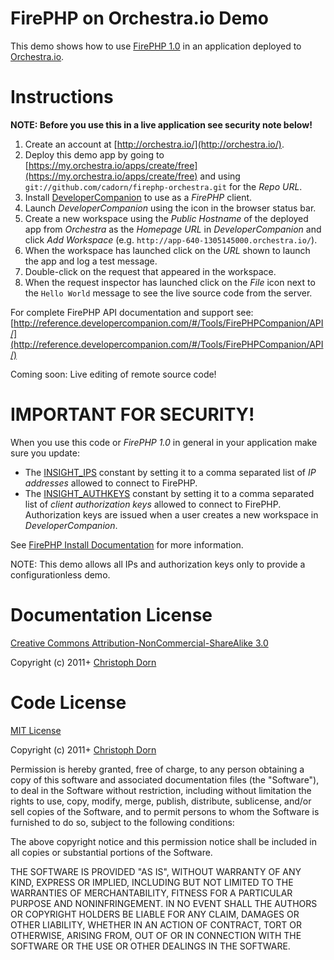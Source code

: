 FirePHP on Orchestra.io Demo
============================

This demo shows how to use [FirePHP 1.0](http://www.firephp.org/) in an application deployed to [Orchestra.io](http://orchestra.io/).


Instructions
============

**NOTE: Before you use this in a live application see security note below!**

  1. Create an account at [http://orchestra.io/](http://orchestra.io/).
  2. Deploy this demo app by going to [https://my.orchestra.io/apps/create/free](https://my.orchestra.io/apps/create/free) and using `git://github.com/cadorn/firephp-orchestra.git` for the _Repo URL_.
  3. Install [DeveloperCompanion](http://developercompanion.com/) to use as a _FirePHP_ client.
  4. Launch _DeveloperCompanion_ using the icon in the browser status bar.
  5. Create a new workspace using the _Public Hostname_ of the deployed app from _Orchestra_ as the _Homepage URL_ in _DeveloperCompanion_ and click _Add Workspace_ (e.g. `http://app-640-1305145000.orchestra.io/`).
  6. When the workspace has launched click on the _URL_ shown to launch the app and log a test message.
  7. Double-click on the request that appeared in the workspace.
  8. When the request inspector has launched click on the _File_ icon next to the `Hello World` message to see the live source code from the server.

For complete FirePHP API documentation and support see: [http://reference.developercompanion.com/#/Tools/FirePHPCompanion/API/](http://reference.developercompanion.com/#/Tools/FirePHPCompanion/API/)  

Coming soon: Live editing of remote source code!


IMPORTANT FOR SECURITY!
=======================

When you use this code or _FirePHP 1.0_ in general in your application make sure you update:

  * The [INSIGHT_IPS](https://github.com/cadorn/firephp-orchestra/blob/master/lib/bootstrap.php#L7) constant by setting it to a comma separated list of _IP addresses_ allowed to connect to FirePHP.
  * The [INSIGHT_AUTHKEYS](https://github.com/cadorn/firephp-orchestra/blob/master/lib/bootstrap.php#L8) constant by setting it to a comma separated list of _client authorization keys_ allowed to connect to FirePHP. Authorization keys are issued when a user creates a new workspace in _DeveloperCompanion_.

See [FirePHP Install Documentation](http://reference.developercompanion.com/#/Tools/FirePHPCompanion/Install/) for more information.

NOTE: This demo allows all IPs and authorization keys only to provide a configurationless demo.


Documentation License
=====================

[Creative Commons Attribution-NonCommercial-ShareAlike 3.0](http://creativecommons.org/licenses/by-nc-sa/3.0/)

Copyright (c) 2011+ [Christoph Dorn](http://www.christophdorn.com/)


Code License
============

[MIT License](http://www.opensource.org/licenses/mit-license.php)

Copyright (c) 2011+ [Christoph Dorn](http://www.christophdorn.com/)

Permission is hereby granted, free of charge, to any person obtaining a copy
of this software and associated documentation files (the "Software"), to deal
in the Software without restriction, including without limitation the rights
to use, copy, modify, merge, publish, distribute, sublicense, and/or sell
copies of the Software, and to permit persons to whom the Software is
furnished to do so, subject to the following conditions:

The above copyright notice and this permission notice shall be included in
all copies or substantial portions of the Software.

THE SOFTWARE IS PROVIDED "AS IS", WITHOUT WARRANTY OF ANY KIND, EXPRESS OR
IMPLIED, INCLUDING BUT NOT LIMITED TO THE WARRANTIES OF MERCHANTABILITY,
FITNESS FOR A PARTICULAR PURPOSE AND NONINFRINGEMENT. IN NO EVENT SHALL THE
AUTHORS OR COPYRIGHT HOLDERS BE LIABLE FOR ANY CLAIM, DAMAGES OR OTHER
LIABILITY, WHETHER IN AN ACTION OF CONTRACT, TORT OR OTHERWISE, ARISING FROM,
OUT OF OR IN CONNECTION WITH THE SOFTWARE OR THE USE OR OTHER DEALINGS IN
THE SOFTWARE.
